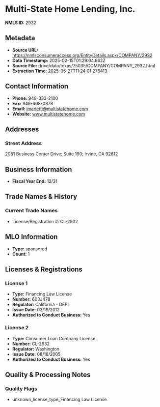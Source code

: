 # Multi-State Home Lending, Inc.

**NMLS ID:** 2932

## Metadata
- **Source URL:** https://nmlsconsumeraccess.org/EntityDetails.aspx/COMPANY/2932
- **Data Timestamp:** 2025-02-15T01:29:04.662Z
- **Source File:** drive/data/texas/75035/COMPANY/COMPANY_2932.html
- **Extraction Time:** 2025-05-27T11:24:01.276413

## Contact Information
- **Phone:** 949-333-2100
- **Fax:** 949-608-0878
- **Email:** jmarietti@multistatehome.com
- **Website:** www.multistatehome.com

## Addresses
### Street Address
2081 Business Center Drive; Suite 190; Irvine, CA 92612

## Business Information
- **Fiscal Year End:** 12/31

## Trade Names & History
### Current Trade Names
- License/Registration #: CL-2932

## MLO Information
- **Type:** sponsored
- **Count:** 1

## Licenses & Registrations

### License 1
- **Type:** Financing Law License
- **Number:** 603J478
- **Regulator:** California - DFPI
- **Issue Date:** 03/19/2012
- **Authorized to Conduct Business:** Yes

### License 2
- **Type:** Consumer Loan Company License
- **Number:** CL-2932
- **Regulator:** Washington
- **Issue Date:** 08/18/2005
- **Authorized to Conduct Business:** Yes

## Quality & Processing Notes
### Quality Flags
- unknown_license_type_Financing Law License
